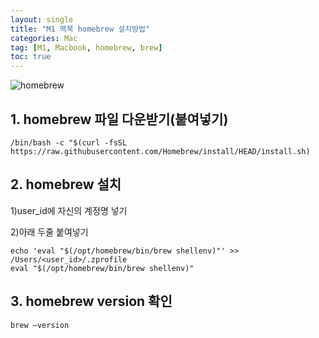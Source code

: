 ```yaml
---
layout: single
title: "M1 맥북 homebrew 설치방법"
categories: Mac
tag: [M1, Macbook, homebrew, brew]
toc: true
---
```


![homebrew](https://media.vlpt.us/images/franc/post/12d872d8-479e-40d1-ba92-f5324e60a350/brew.png)

## 1. homebrew 파일 다운받기(붙여넣기)
```terminal
/bin/bash -c "$(curl -fsSL https://raw.githubusercontent.com/Homebrew/install/HEAD/install.sh)
```

## 2. homebrew 설치
1)user_id에 자신의 계정명 넣기

2)아래 두줄 붙여넣기
```terminal
echo 'eval "$(/opt/homebrew/bin/brew shellenv)"' >> /Users/<user_id>/.zprofile
eval "$(/opt/homebrew/bin/brew shellenv)"
```

## 3. homebrew version 확인
```terminal
brew —version
```